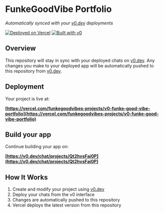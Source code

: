 # FunkeGoodVibe Portfolio

*Automatically synced with your [v0.dev](https://v0.dev) deployments*

[![Deployed on Vercel](https://img.shields.io/badge/Deployed%20on-Vercel-black?style=for-the-badge&logo=vercel)](https://vercel.com/funkegoodvibes-projects/v0-funke-good-vibe-portfolio)
[![Built with v0](https://img.shields.io/badge/Built%20with-v0.dev-black?style=for-the-badge)](https://v0.dev/chat/projects/Qt2hvsFai0P)

## Overview

This repository will stay in sync with your deployed chats on [v0.dev](https://v0.dev).
Any changes you make to your deployed app will be automatically pushed to this repository from [v0.dev](https://v0.dev).

## Deployment

Your project is live at:

**[https://vercel.com/funkegoodvibes-projects/v0-funke-good-vibe-portfolio](https://vercel.com/funkegoodvibes-projects/v0-funke-good-vibe-portfolio)**

## Build your app

Continue building your app on:

**[https://v0.dev/chat/projects/Qt2hvsFai0P](https://v0.dev/chat/projects/Qt2hvsFai0P)**

## How It Works

1. Create and modify your project using [v0.dev](https://v0.dev)
2. Deploy your chats from the v0 interface
3. Changes are automatically pushed to this repository
4. Vercel deploys the latest version from this repository
